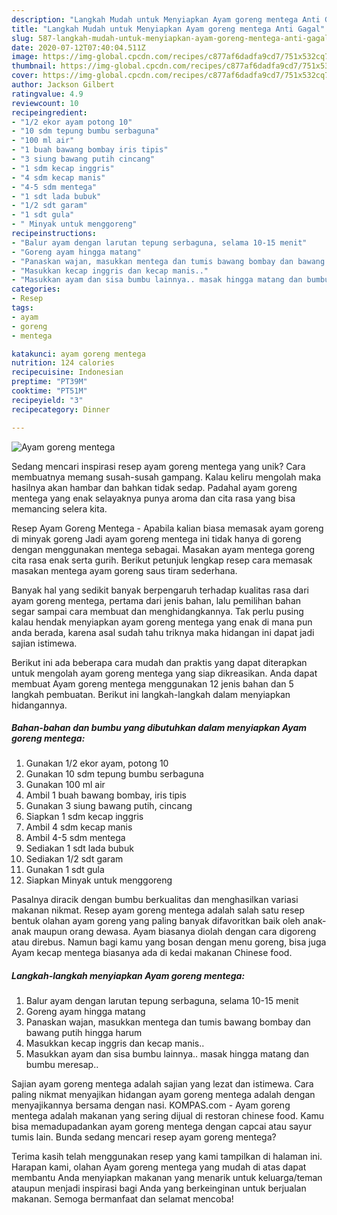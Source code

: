 ```yaml
---
description: "Langkah Mudah untuk Menyiapkan Ayam goreng mentega Anti Gagal"
title: "Langkah Mudah untuk Menyiapkan Ayam goreng mentega Anti Gagal"
slug: 587-langkah-mudah-untuk-menyiapkan-ayam-goreng-mentega-anti-gagal
date: 2020-07-12T07:40:04.511Z
image: https://img-global.cpcdn.com/recipes/c877af6dadfa9cd7/751x532cq70/ayam-goreng-mentega-foto-resep-utama.jpg
thumbnail: https://img-global.cpcdn.com/recipes/c877af6dadfa9cd7/751x532cq70/ayam-goreng-mentega-foto-resep-utama.jpg
cover: https://img-global.cpcdn.com/recipes/c877af6dadfa9cd7/751x532cq70/ayam-goreng-mentega-foto-resep-utama.jpg
author: Jackson Gilbert
ratingvalue: 4.9
reviewcount: 10
recipeingredient:
- "1/2 ekor ayam potong 10"
- "10 sdm tepung bumbu serbaguna"
- "100 ml air"
- "1 buah bawang bombay iris tipis"
- "3 siung bawang putih cincang"
- "1 sdm kecap inggris"
- "4 sdm kecap manis"
- "4-5 sdm mentega"
- "1 sdt lada bubuk"
- "1/2 sdt garam"
- "1 sdt gula"
- " Minyak untuk menggoreng"
recipeinstructions:
- "Balur ayam dengan larutan tepung serbaguna, selama 10-15 menit"
- "Goreng ayam hingga matang"
- "Panaskan wajan, masukkan mentega dan tumis bawang bombay dan bawang putih hingga harum"
- "Masukkan kecap inggris dan kecap manis.."
- "Masukkan ayam dan sisa bumbu lainnya.. masak hingga matang dan bumbu meresap.."
categories:
- Resep
tags:
- ayam
- goreng
- mentega

katakunci: ayam goreng mentega 
nutrition: 124 calories
recipecuisine: Indonesian
preptime: "PT39M"
cooktime: "PT51M"
recipeyield: "3"
recipecategory: Dinner

---
```



![Ayam goreng mentega](https://img-global.cpcdn.com/recipes/c877af6dadfa9cd7/751x532cq70/ayam-goreng-mentega-foto-resep-utama.jpg)

Sedang mencari inspirasi resep ayam goreng mentega yang unik? Cara membuatnya memang susah-susah gampang. Kalau keliru mengolah maka hasilnya akan hambar dan bahkan tidak sedap. Padahal ayam goreng mentega yang enak selayaknya punya aroma dan cita rasa yang bisa memancing selera kita.

Resep Ayam Goreng Mentega - Apabila kalian biasa memasak ayam goreng di minyak goreng Jadi ayam goreng mentega ini tidak hanya di goreng dengan menggunakan mentega sebagai. Masakan ayam mentega goreng cita rasa enak serta gurih. Berikut petunjuk lengkap resep cara memasak masakan mentega ayam goreng saus tiram sederhana.

Banyak hal yang sedikit banyak berpengaruh terhadap kualitas rasa dari ayam goreng mentega, pertama dari jenis bahan, lalu pemilihan bahan segar sampai cara membuat dan menghidangkannya. Tak perlu pusing kalau hendak menyiapkan ayam goreng mentega yang enak di mana pun anda berada, karena asal sudah tahu triknya maka hidangan ini dapat jadi sajian istimewa.


Berikut ini ada beberapa cara mudah dan praktis yang dapat diterapkan untuk mengolah ayam goreng mentega yang siap dikreasikan. Anda dapat membuat Ayam goreng mentega menggunakan 12 jenis bahan dan 5 langkah pembuatan. Berikut ini langkah-langkah dalam menyiapkan hidangannya.

<!--inarticleads1-->

##### Bahan-bahan dan bumbu yang dibutuhkan dalam menyiapkan Ayam goreng mentega:

1. Gunakan 1/2 ekor ayam, potong 10
1. Gunakan 10 sdm tepung bumbu serbaguna
1. Gunakan 100 ml air
1. Ambil 1 buah bawang bombay, iris tipis
1. Gunakan 3 siung bawang putih, cincang
1. Siapkan 1 sdm kecap inggris
1. Ambil 4 sdm kecap manis
1. Ambil 4-5 sdm mentega
1. Sediakan 1 sdt lada bubuk
1. Sediakan 1/2 sdt garam
1. Gunakan 1 sdt gula
1. Siapkan  Minyak untuk menggoreng


Pasalnya diracik dengan bumbu berkualitas dan menghasilkan variasi makanan nikmat. Resep ayam goreng mentega adalah salah satu resep bentuk olahan ayam goreng yang paling banyak difavoritkan baik oleh anak-anak maupun orang dewasa. Ayam biasanya diolah dengan cara digoreng atau direbus. Namun bagi kamu yang bosan dengan menu goreng, bisa juga Ayam kecap mentega biasanya ada di kedai makanan Chinese food. 

<!--inarticleads2-->

##### Langkah-langkah menyiapkan Ayam goreng mentega:

1. Balur ayam dengan larutan tepung serbaguna, selama 10-15 menit
1. Goreng ayam hingga matang
1. Panaskan wajan, masukkan mentega dan tumis bawang bombay dan bawang putih hingga harum
1. Masukkan kecap inggris dan kecap manis..
1. Masukkan ayam dan sisa bumbu lainnya.. masak hingga matang dan bumbu meresap..


Sajian ayam goreng mentega adalah sajian yang lezat dan istimewa. Cara paling nikmat menyajikan hidangan ayam goreng mentega adalah dengan menyajikannya bersama dengan nasi. KOMPAS.com - Ayam goreng mentega adalah makanan yang sering dijual di restoran chinese food. Kamu bisa memadupadankan ayam goreng mentega dengan capcai atau sayur tumis lain. Bunda sedang mencari resep ayam goreng mentega? 

Terima kasih telah menggunakan resep yang kami tampilkan di halaman ini. Harapan kami, olahan Ayam goreng mentega yang mudah di atas dapat membantu Anda menyiapkan makanan yang menarik untuk keluarga/teman ataupun menjadi inspirasi bagi Anda yang berkeinginan untuk berjualan makanan. Semoga bermanfaat dan selamat mencoba!

